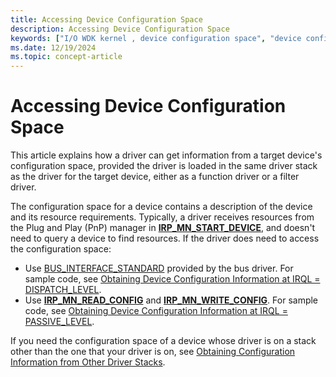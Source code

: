 ```yaml
---
title: Accessing Device Configuration Space
description: Accessing Device Configuration Space
keywords: ["I/O WDK kernel , device configuration space", "device configuration space WDK I/O", "configuration space WDK I/O", "space WDK I/O", "resource information WDK I/O", "driver stacks WDK configuration info"]
ms.date: 12/19/2024
ms.topic: concept-article
---
```


# Accessing Device Configuration Space

This article explains how a driver can get information from a target device's configuration space, provided the driver is loaded in the same driver stack as the driver for the target device, either as a function driver or a filter driver.

The configuration space for a device contains a description of the device and its resource requirements. Typically, a driver receives resources from the Plug and Play (PnP) manager in [**IRP_MN_START_DEVICE**](./irp-mn-start-device.md), and doesn't need to query a device to find resources.  If the driver does need to access the configuration space:

* Use [BUS_INTERFACE_STANDARD](/windows-hardware/drivers/ddi/wdm/ns-wdm-_bus_interface_standard) provided by the bus driver. For sample code, see [Obtaining Device Configuration Information at IRQL = DISPATCH_LEVEL](obtaining-device-configuration-information-at-irql---dispatch-level.md).
* Use [**IRP_MN_READ_CONFIG**](./irp-mn-read-config.md) and [**IRP_MN_WRITE_CONFIG**](./irp-mn-write-config.md). For sample code, see [Obtaining Device Configuration Information at IRQL = PASSIVE_LEVEL](obtaining-device-configuration-information-at-irql---passive-level.md).

If you need the configuration space of a device whose driver is on a stack other than the one that your driver is on, see [Obtaining Configuration Information from Other Driver Stacks](obtaining-configuration-information-from-other-driver-stacks.md).

